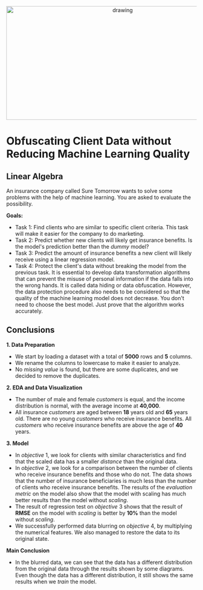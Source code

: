 <p align="center">
  <a href="https://practicum.com/id-idn/">
    <img src="https://truetexasbenefits.com/wp-content/uploads/2020/12/TTB-Blog-What-is-an-insurance-broker.jpg" alt="drawing" width="600" height="300">
  </a>
</p>

# Obfuscating Client Data without Reducing Machine Learning Quality

## Linear Algebra

An insurance company called Sure Tomorrow wants to solve some problems with the help of machine learning. You are asked to evaluate the possibility.

**Goals:**

- Task 1: Find clients who are similar to specific client criteria. This task will make it easier for the company to do marketing.
- Task 2: Predict whether new clients will likely get insurance benefits. Is the model's prediction better than the *dummy* model?
- Task 3: Predict the amount of insurance benefits a new client will likely receive using a linear regression model.
- Task 4: Protect the client's data without breaking the model from the previous task. It is essential to develop data transformation algorithms that can prevent the misuse of personal information if the data falls into the wrong hands. It is called data hiding or data obfuscation. However, the data protection procedure also needs to be considered so that the quality of the machine learning model does not decrease. You don't need to choose the best model. Just prove that the algorithm works accurately.

## Conclusions

**1. Data Preparation**
- We start by loading a dataset with a total of **5000** rows and **5** columns.
- We rename the columns to lowercase to make it easier to analyze.
- No *missing value* is found, but there are some duplicates, and we decided to remove the duplicates.

**2. EDA and Data Visualization**
- The number of male and female *customers* is equal, and the income distribution is normal, with the average income at **40,000**.
- All insurance *customers* are aged between **18** years old and **65** years old. There are no young *customers* who receive insurance benefits. All *customers* who receive insurance benefits are above the age of **40** years.

**3. Model**
- In *objective* 1, we look for clients with similar characteristics and find that the scaled data has a smaller *distance* than the original data.
- In *objective* 2, we look for a comparison between the number of clients who receive insurance benefits and those who do not. The data shows that the number of insurance beneficiaries is much less than the number of clients who receive insurance benefits. The results of the *evaluation metric* on the model also show that the model with scaling has much better results than the model without *scaling*.
- The result of regression test on *objective* 3 shows that the result of **RMSE** on the model with *scaling* is better by **10%** than the model without *scaling*.
- We successfully performed data blurring on *objective* 4, by multiplying the numerical features. We also managed to restore the data to its original state.

**Main Conclusion**
- In the blurred data, we can see that the data has a different distribution from the original data through the results shown by some diagrams. Even though the data has a different distribution, it still shows the same results when we *train* the model.
